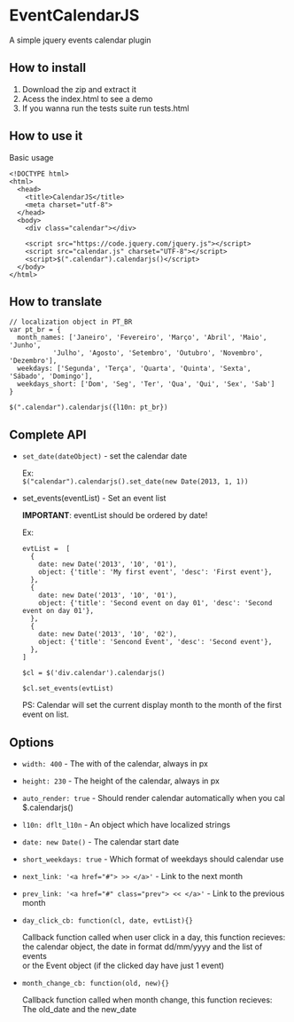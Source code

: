 EventCalendarJS
==========

A simple jquery events calendar plugin

How to install
--------------

1. Download the zip and extract it
2. Acess the index.html to see a demo
3. If you wanna run the tests suite run tests.html

How to use it
-------------

Basic usage
```
<!DOCTYPE html>
<html>
  <head>
    <title>CalendarJS</title>
    <meta charset="utf-8">
  </head>
  <body>
    <div class="calendar"></div>

    <script src="https://code.jquery.com/jquery.js"></script>
    <script src="calendar.js" charset="UTF-8"></script>
    <script>$(".calendar").calendarjs()</script>
  </body>
</html>
```

How to translate
----------------

```
// localization object in PT_BR
var pt_br = {
  month_names: ['Janeiro', 'Fevereiro', 'Março', 'Abril', 'Maio', 'Junho',
           'Julho', 'Agosto', 'Setembro', 'Outubro', 'Novembro', 'Dezembro'],
  weekdays: ['Segunda', 'Terça', 'Quarta', 'Quinta', 'Sexta', 'Sábado', 'Domingo'],
  weekdays_short: ['Dom', 'Seg', 'Ter', 'Qua', 'Qui', 'Sex', 'Sab']
}

$(".calendar").calendarjs({l10n: pt_br})
```

Complete API
------------

* ```set_date(dateObject)``` - set the calendar date

  Ex:  
  ```$("calendar").calendarjs().set_date(new Date(2013, 1, 1))```
  
* set_events(eventList) - Set an event list

  **IMPORTANT**: eventList should be ordered by date!
  
  Ex:  
  ```
  evtList =  [
    {
      date: new Date('2013', '10', '01'),
      object: {'title': 'My first event', 'desc': 'First event'},
    },
    {
      date: new Date('2013', '10', '01'),
      object: {'title': 'Second event on day 01', 'desc': 'Second event on day 01'},
    },
    {
      date: new Date('2013', '10', '02'),
      object: {'title': 'Sencond Event', 'desc': 'Second event'},
    },
  ]
  
  $cl = $('div.calendar').calendarjs()
  
  $cl.set_events(evtList)
  ```
  
  PS: Calendar will set the current display month to the month of the first event on list.
  

Options
-------

* ```width: 400``` -  The with of the calendar, always in px
* ```height: 230``` - The height of the calendar, always in px 
* ```auto_render: true``` - Should render calendar automatically when you cal $.calendarjs()
* ```l10n: dflt_l10n``` - An object which have localized strings
* ```date: new Date()``` - The calendar start date
* ```short_weekdays: true``` - Which format of weekdays should calendar use
* ```next_link: '<a href="#"> >> </a>'``` - Link to the next month
* ```prev_link: '<a href="#" class="prev"> << </a>'``` - Link to the previous month
* ```day_click_cb: function(cl, date, evtList){}```  

  Callback function called when user click in a day, this function recieves:  
  the calendar object, the date in format dd/mm/yyyy and the list of events  
  or the Event object (if the clicked day have just 1 event)

* ```month_change_cb: function(old, new){}```  
 
  Callback function called when month change, this function recieves:  
  The old_date and the new_date

  
